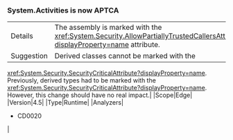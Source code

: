 ### System.Activities is now APTCA

|   |   |
|---|---|
|Details|The assembly is marked with the <xref:System.Security.AllowPartiallyTrustedCallersAttribute?displayProperty=name> attribute.|
|Suggestion|Derived classes cannot be marked with the
<xref:System.Security.SecurityCriticalAttribute?displayProperty=name>.
Previously, derived types had to be marked with the
<xref:System.Security.SecurityCriticalAttribute?displayProperty=name>. However,
this change should have no real impact.|
|Scope|Edge|
|Version|4.5|
|Type|Runtime|
|Analyzers|<ul><li>CD0020</li></ul>|
